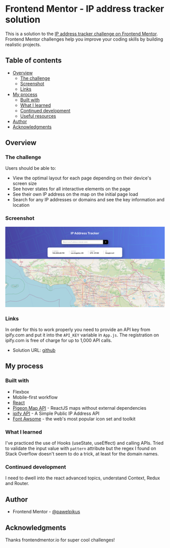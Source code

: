 # Frontend Mentor - IP address tracker solution

This is a solution to the [IP address tracker challenge on Frontend Mentor](https://www.frontendmentor.io/challenges/ip-address-tracker-I8-0yYAH0). Frontend Mentor challenges help you improve your coding skills by building realistic projects. 

## Table of contents

- [Overview](#overview)
  - [The challenge](#the-challenge)
  - [Screenshot](#screenshot)
  - [Links](#links)
- [My process](#my-process)
  - [Built with](#built-with)
  - [What I learned](#what-i-learned)
  - [Continued development](#continued-development)
  - [Useful resources](#useful-resources)
- [Author](#author)
- [Acknowledgments](#acknowledgments)

## Overview

### The challenge

Users should be able to:

- View the optimal layout for each page depending on their device's screen size
- See hover states for all interactive elements on the page
- See their own IP address on the map on the initial page load
- Search for any IP addresses or domains and see the key information and location

### Screenshot

![](./src/images/screenshot.PNG)

### Links

In order for this to work properly you need to provide an API key from <link>ipify.com</link> and put it into the <code>API_KEY</code> variable in <code>App.js</code>. The registration on ipify.com is free of charge for up to 1,000 API calls.

- Solution URL: [github](https://github.com/pawelpikus/ip-address-tracker)

## My process

### Built with

- Flexbox
- Mobile-first workflow
- [React](https://reactjs.org/)   
- [Pigeon Map API](https://pigeon-maps.js.org/) - ReactJS maps without external dependencies
- [ipify API](https://www.ipify.org/) - A Simple Public IP Address API
- [Font Awsome](https://fontawesome.com/) - the web's most popular icon set and toolkit

### What I learned

I've practiced the use of Hooks (useState, useEffect) and calling APIs. Tried to validate the input value with <code>pattern</code> attribute but the regex I found on Stack Overflow doesn't seem to do a trick, at least for the domain names. 

### Continued development

I need to dwell into the react advanced topics, understand Context, Redux and Router. 

## Author

- Frontend Mentor - [@pawelpikus](https://www.frontendmentor.io/profile/pawelpikus)

## Acknowledgments

Thanks frontendmentor.io for super cool challenges!
